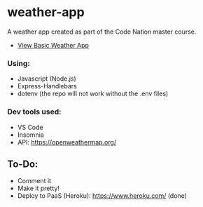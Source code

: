﻿# weather-app
A weather app created as part of the Code Nation master course.

- [View Basic Weather App](https://lit-everglades-00121.herokuapp.com/)

### Using: 
- Javascript (Node.js)
- Express-Handlebars
- dotenv (the repo will not work without the .env files)

### Dev tools used: 
- VS Code 
- Insomnia
- API: https://openweathermap.org/

## To-Do:
- Comment it
- Make it pretty!
- Deploy to PaaS (Heroku): https://www.heroku.com/ (done)
